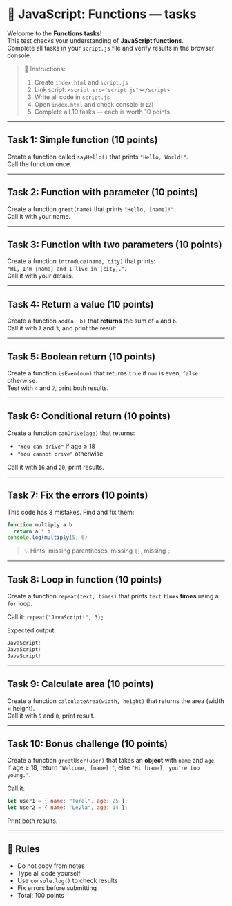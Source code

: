 # 🧪 JavaScript: Functions — tasks

Welcome to the **Functions tasks**!  
This test checks your understanding of **JavaScript functions**.  
Complete all tasks in your `script.js` file and verify results in the browser console.

> 📝 Instructions:
> 1. Create `index.html` and `script.js`
> 2. Link script: `<script src="script.js"></script>`
> 3. Write all code in `script.js`
> 4. Open `index.html` and check console (`F12`)
> 5. Complete all 10 tasks — each is worth 10 points

---

## Task 1: Simple function (10 points)

Create a function called `sayHello()` that prints `"Hello, World!"`.  
Call the function once.



---

## Task 2: Function with parameter (10 points)

Create a function `greet(name)` that prints `"Hello, [name]!"`.  
Call it with your name.



---

## Task 3: Function with two parameters (10 points)

Create a function `introduce(name, city)` that prints:  
`"Hi, I'm [name] and I live in [city]."`.  
Call it with your details.



---

## Task 4: Return a value (10 points)

Create a function `add(a, b)` that **returns** the sum of `a` and `b`.  
Call it with `7` and `3`, and print the result.



---

## Task 5: Boolean return (10 points)

Create a function `isEven(num)` that returns `true` if `num` is even, `false` otherwise.  
Test with `4` and `7`, print both results.



---

## Task 6: Conditional return (10 points)

Create a function `canDrive(age)` that returns:
- `"You can drive"` if age ≥ 18
- `"You cannot drive"` otherwise

Call it with `16` and `20`, print results.



---

## Task 7: Fix the errors (10 points)

This code has 3 mistakes. Find and fix them:

```javascript
function multiply a b
  return a * b
console.log(multiply(5, 6)
``` 



> 💡 Hints: missing parentheses, missing `{}`, missing `;`

---

## Task 8: Loop in function (10 points)

Create a function `repeat(text, times)` that prints `text` **`times` times** using a `for` loop.

Call it: `repeat("JavaScript!", 3);`

Expected output:
```javascript
JavaScript!
JavaScript!
JavaScript!
``` 


---

## Task 9: Calculate area (10 points)

Create a function `calculateArea(width, height)` that returns the area (width × height).  
Call it with `5` and `8`, print result.



---

## Task 10: Bonus challenge (10 points)

Create a function `greetUser(user)` that takes an **object** with `name` and `age`.  
If age ≥ 18, return `"Welcome, [name]!"`, else `"Hi [name], you're too young."`.

Call it:
```javascript
let user1 = { name: "Tural", age: 25 };
let user2 = { name: "Leyla", age: 14 };
``` 


Print both results.


---

## 🎯 Rules

- Do not copy from notes
- Type all code yourself
- Use `console.log()` to check results
- Fix errors before submitting
- Total: 100 points

